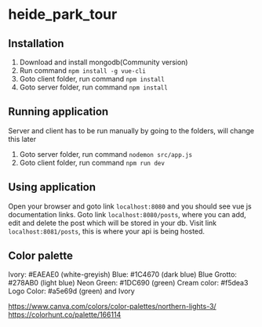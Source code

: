 # heide_park_tour
## Installation
1. Download and install mongodb(Community version)
2. Run command `npm install -g vue-cli`
3. Goto client folder, run command `npm install`
4. Goto server folder, run command `npm install`

## Running application
Server and client has to be run manually by going to the folders, 
will change this later
1. Goto server folder, run command `nodemon src/app.js`
2. Goto client folder, run command `npm run dev`

## Using application
Open your browser and goto link `localhost:8080` and you should see vue js documentation links. Goto link `localhost:8080/posts`, where you can add, edit and delete the post which will be stored in your db. Visit link `localhost:8081/posts`, this is where your api is being hosted.

## Color palette
Ivory:       #EAEAE0 (white-greyish)
Blue:        #1C4670 (dark blue)
Blue Grotto: #278AB0 (light blue)
Neon Green:  #1DC690 (green)
Cream color: #f5dea3
Logo Color:  #a5e69d (green) and Ivory

https://www.canva.com/colors/color-palettes/northern-lights-3/
https://colorhunt.co/palette/166114